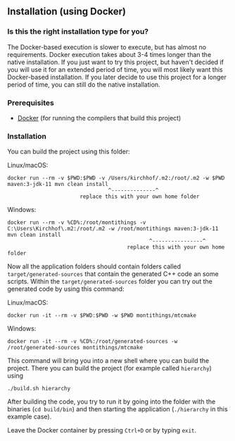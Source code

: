 <!-- (c) https://github.com/MontiCore/monticore -->
## Installation (using Docker)

### Is this the right installation type for you?
The Docker-based execution is slower to execute, but has almost no requirements.
Docker execution takes about 3-4 times longer than the native installation.
If you just want to try this project, but haven't decided if you will use it for
an extended period of time, you will most likely want this Docker-based installation.
If you later decide to use this project for a longer period of time, you can still do
the native installation.


### Prerequisites
- [Docker][docker] (for running the compilers that build this project)

### Installation

You can build the project using this folder:

Linux/macOS:
```
docker run --rm -v $PWD:$PWD -v /Users/kirchhof/.m2:/root/.m2 -w $PWD maven:3-jdk-11 mvn clean install
                                ^--------------^
                       replace this with your own home folder
```

Windows:
```
docker run --rm -v %CD%:/root/montithings -v C:\Users\Kirchhof\.m2:/root/.m2 -w /root/montithings maven:3-jdk-11 mvn clean install
                                             ^----------------^
                                      replace this with your own home folder
```

Now all the application folders should contain folders called `target/generated-sources` that contain the
generated C++ code an some scripts.
Within the `target/generated-sources` folder you can try out the generated code by using this command:

Linux/macOS:
```
docker run -it --rm -v $PWD:$PWD -w $PWD montithings/mtcmake
```

Windows:
```
docker run -it --rm -v %CD%:/root/generated-sources -w /root/generated-sources montithings/mtcmake
```

This command will bring you into a new shell where you can build the project.
There you can build the project (for example called `hierarchy`) using
```
./build.sh hierarchy
```
After building the code, you try to run it by going into the folder with the binaries (`cd build/bin`) and
then starting the application (`./hierarchy` in this example case).

Leave the Docker container by pressing `Ctrl+D` or by typing `exit`.


[se-rwth]: http://www.se-rwth.de
[montiarc]: https://www.se-rwth.de/topics/Software-Architecture.php
[nng]: https://github.com/nanomsg/nng#quick-start
[nng-1.3]: https://github.com/nanomsg/nng/archive/v1.3.0.zip
[docker]: https://www.docker.com/products/docker-desktop
[visualstudio]: https://visualstudio.microsoft.com/vs/community/
[mosquitto]: https://mosquitto.org/download/
[opendds]: https://opendds.org/downloads.html
[elf]: https://en.wikipedia.org/wiki/Executable_and_Linkable_Format
[mach-o]: https://en.wikipedia.org/wiki/Mach-O
[portable-executable]: https://en.wikipedia.org/wiki/Portable_Executable
[password]: https://git.rwth-aachen.de/profile/password/edit
[clion]: https://www.jetbrains.com/clion
[azure-cli]: https://docs.microsoft.com/en-us/cli/azure/install-azure-cli
[terraform-cli]: https://www.terraform.io/downloads.html
[azure-terraform-docs]: https://docs.microsoft.com/en-us/azure/developer/terraform/create-linux-virtual-machine-with-infrastructure
[python]: https://www.python.org/
[pip]: https://pypi.org/project/pip/
[paho-mqtt]: https://pypi.org/project/paho-mqtt/